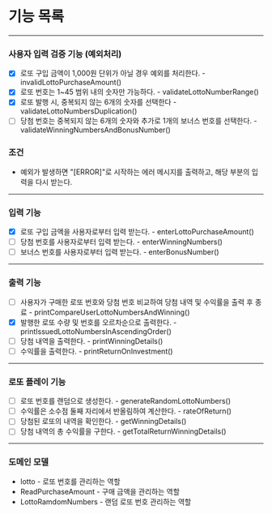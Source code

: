 # 기능 목록

---

### 사용자 입력 검증 기능 (예외처리)
- [x] 로또 구입 금액이 1,000원 단위가 아닐 경우 예외를 처리한다. - invalidLottoPurchaseAmount()
- [x] 로또 번호는 1~45 범위 내의 숫자만 가능하다. - validateLottoNumberRange()
- [x] 로또 발행 시, 중복되지 않는 6개의 숫자를 선택한다 - validateLottoNumbersDuplication()
- [ ] 당첨 번호는 중복되지 않는 6개의 숫자와 추가로 1개의 보너스 번호를 선택한다. - validateWinningNumbersAndBonusNumber()
### 조건
- 예외가 발생하면 "[ERROR]"로 시작하는 에러 메시지를 출력하고, 해당 부분의 입력을 다시 받는다.

--- 

### 입력 기능
- [x] 로또 구입 금액을 사용자로부터 입력 받는다. - enterLottoPurchaseAmount()
- [ ] 당첨 번호를 사용자로부터 입력 받는다. - enterWinningNumbers()
- [ ] 보너스 번호를 사용자로부터 입력 받는다. - enterBonusNumber()

---

### 출력 기능
- [ ] 사용자가 구매한 로또 번호와 당첨 번호 비교하여 당첨 내역 및 수익률을 출력 후 종료 -  printCompareUserLottoNumbersAndWinning()
- [x] 발행한 로또 수량 및 번호를 오르차순으로 출력한다. - printIssuedLottoNumbersInAscendingOrder()
- [ ] 당첨 내역을 출력한다. - printWinningDetails()
- [ ] 수익률을 출력한다. - printReturnOnInvestment()

---

### 로또 플레이 기능
- [ ] 로또 번호를 랜덤으로 생성한다. - generateRandomLottoNumbers()
- [ ] 수익률은 소수점 둘째 자리에서 반올림하여 계산한다. - rateOfReturn()
- [ ] 당첨된 로또의 내역을 확인한다. - getWinningDetails()
- [ ] 당첨 내역의 총 수익률을 구한다. - getTotalReturnWinningDetails()

---

### 도메인 모델
- lotto - 로또 번호를 관리하는 역할
- ReadPurchaseAmount - 구매 금액을 관리하는 역할
- LottoRamdomNumbers - 랜덤 로또 번호 관리하는 역할
